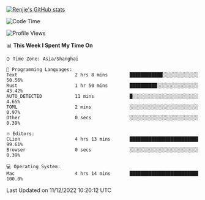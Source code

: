 [![Renjie's GitHub stats](https://github-readme-stats.vercel.app/api?username=liurenjie1024&show_icons=true&theme=chartreuse-dark)](https://github.com/anuraghazra/github-readme-stats)

<!--START_SECTION:waka-->
![Code Time](http://img.shields.io/badge/Code%20Time-391%20hrs%2050%20mins-blue)

![Profile Views](http://img.shields.io/badge/Profile%20Views-19-blue)

📊 **This Week I Spent My Time On** 

```text
⌚︎ Time Zone: Asia/Shanghai

💬 Programming Languages: 
Text                     2 hrs 8 mins        ████████████░░░░░░░░░░░░░   50.56% 
Rust                     1 hr 50 mins        ██████████░░░░░░░░░░░░░░░   43.42% 
AUTO_DETECTED            11 mins             █░░░░░░░░░░░░░░░░░░░░░░░░   4.65% 
TOML                     2 mins              ░░░░░░░░░░░░░░░░░░░░░░░░░   0.97% 
Other                    0 secs              ░░░░░░░░░░░░░░░░░░░░░░░░░   0.39%

🔥 Editors: 
CLion                    4 hrs 13 mins       █████████████████████████   99.61% 
Browser                  0 secs              ░░░░░░░░░░░░░░░░░░░░░░░░░   0.39%

💻 Operating System: 
Mac                      4 hrs 14 mins       █████████████████████████   100.0%

```


 Last Updated on 11/12/2022 10:20:12 UTC
<!--END_SECTION:waka-->


